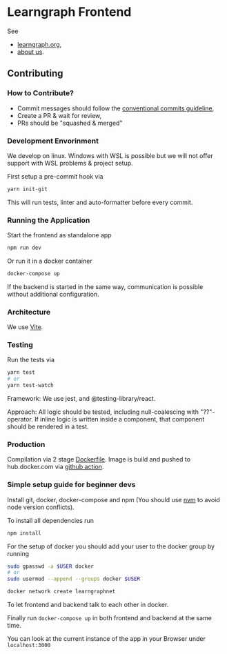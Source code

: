 # Learngraph Frontend

See

- [learngraph.org](https://learngraph.org/),
- [about us](https://learngraph.org/about).

## Contributing

### How to Contribute?

- Commit messages should follow the [conventional commits guideline](https://www.conventionalcommits.org/en/v1.0.0/),
- Create a PR & wait for review,
- PRs should be "squashed & merged"

### Development Envorinment

We develop on linux. Windows with WSL is possible but we will not offer support
with WSL problems & project setup.

First setup a pre-commit hook via

```sh
yarn init-git
```

This will run tests, linter and auto-formatter before every commit.

### Running the Application

Start the frontend as standalone app

```sh
npm run dev
```

Or run it in a docker container

```sh
docker-compose up
```

If the backend is started in the same way, communication is possible without
additional configuration.

### Architecture

We use [Vite](https://vitejs.dev/).

### Testing

Run the tests via

```sh
yarn test
# or
yarn test-watch
```

Framework: We use jest, and @testing-library/react.

Approach: All logic should be tested, including null-coalescing with
"??"-operator. If inline logic is written inside a component, that component
should be rendered in a test.

### Production

Compilation via 2 stage [Dockerfile](./Dockerfile).
Image is build and pushed to hub.docker.com via [github action](.github/workflows/release.yml).

### Simple setup guide for beginner devs

Install git, docker, docker-compose and npm (You should use
[nvm](https://github.com/nvm-sh/nvm?tab=readme-ov-file#install--update-script)
to avoid node version conflicts).

To install all dependencies run

```sh
npm install
```

For the setup of docker you should add your user to the docker group by running

```sh
sudo gpasswd -a $USER docker
# or
sudo usermod --append --groups docker $USER
```

```sh
docker network create learngraphnet
```

To let frontend and backend talk to each other in docker.

Finally run `docker-compose up` in both frontend and backend at the same time.

You can look at the current instance of the app in your Browser under
`localhost:3000`
